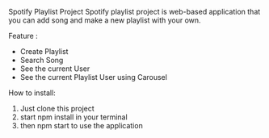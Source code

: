 Spotify Playlist Project
Spotify playlist project is web-based application that you can add song and make a new playlist with your own.

Feature :
- Create Playlist
- Search Song
- See the current User
- See the current Playlist User using Carousel

How to install:

1. Just clone this project
2. start npm install in your terminal
3. then npm start to use the application